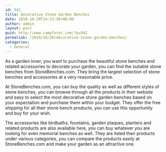 ```yaml
---
id: 541
title: Decorative Stone Garden Benches
date: 2010-10-20T14:23:56+00:00
author: admin
layout: post
guid: http://www.campforet.com/?p=541
permalink: /2010/10/20/decorative-stone-garden-benches/
categories:
  - General
---
```

As a garden lover, you want to purchase the beautiful stone benches and related accessories to decorate your garden, you can find the suitable stone benches from StoneBenches.com. They bring the largest selection of stone benches and accessories at a very reasonable price.

At StoneBenches.com, you can buy the quality as well as different styles of stone benches, you can browse through all the products in their website and easy to select the most decorative stone garden benches based on your expectation and purchase them within your budget. They offer the free shipping for all their stone bench products, you can use this opportunity and buy for your wish.

The accessories like birdbaths, fountains, garden plaques, planters and related products are also available here, you can buy whatever you are looking for even memorial benches as well. They are listed their products under various categories, you can compare the products easily at StoneBenches.com and make your garden as an attractive one.